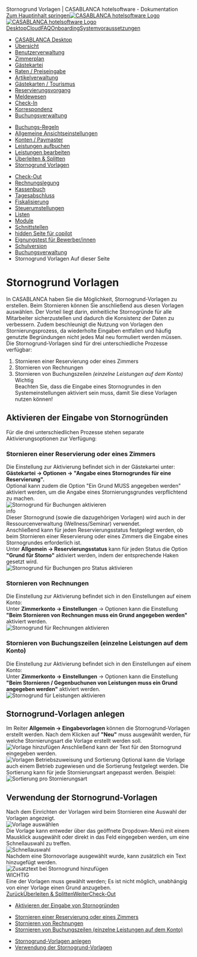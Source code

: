 Stornogrund Vorlagen | CASABLANCA hotelsoftware - Dokumentation  
[Zum Hauptinhalt springen](https://docs.casablanca.at/desktop/account/cancellation_reason/#__docusaurus_skipToContent_fallback)[![CASABLANCA hotelsoftware Logo](https://docs.casablanca.at/img/logo.png) ![CASABLANCA hotelsoftware Logo](https://docs.casablanca.at/img/Casablanca_LOGO_2022_neg.png)](https://docs.casablanca.at/) [Desktop](https://docs.casablanca.at/desktop/desktop/)[Cloud](https://docs.casablanca.at/cloud/cloud_systems/)[FAQ](https://docs.casablanca.at/faq)[Onboarding](https://docs.casablanca.at/onboarding/fiscalization)[Systemvoraussetzungen](https://docs.casablanca.at/system_requirements)  
* [CASABLANCA Desktop](https://docs.casablanca.at/desktop/desktop/)
* [Übersicht](https://docs.casablanca.at/desktop/interface/)
* [Benutzerverwaltung](https://docs.casablanca.at/desktop/user_management/)
* [Zimmerplan](https://docs.casablanca.at/desktop/room_plan/)
* [Gästekartei](https://docs.casablanca.at/desktop/guest_profile/)
* [Raten / Preiseingabe](https://docs.casablanca.at/desktop/raten/)
* [Artikelverwaltung](https://docs.casablanca.at/desktop/articles/)
* [Gästekarten / Tourismus](https://docs.casablanca.at/desktop/guest_cards/)
* [Reservierungsvorgang](https://docs.casablanca.at/desktop/reservation_process/)
* [Meldewesen](https://docs.casablanca.at/desktop/registration/)
* [Check-In](https://docs.casablanca.at/desktop/check_in/)
* [Korrespondenz](https://docs.casablanca.at/desktop/correspondence/)
* [Buchungsverwaltung](https://docs.casablanca.at/desktop/account/)
+ [Buchungs-Regeln](https://docs.casablanca.at/desktop/account/booking_rules)
+ [Allgemeine Ansichtseinstellungen](https://docs.casablanca.at/desktop/account/general_view_settings)
+ [Konten / Paymaster](https://docs.casablanca.at/desktop/account/accounts_paymaster/)
+ [Leistungen aufbuchen](https://docs.casablanca.at/desktop/account/book_services)
+ [Leistungen bearbeiten](https://docs.casablanca.at/desktop/account/edit_services)
+ [Überleiten & Splitten](https://docs.casablanca.at/desktop/account/transfer_split)
+ [Stornogrund Vorlagen](https://docs.casablanca.at/desktop/account/cancellation_reason/)
* [Check-Out](https://docs.casablanca.at/desktop/check-out/)
* [Rechnungslegung](https://docs.casablanca.at/desktop/accounting/)
* [Kassenbuch](https://docs.casablanca.at/desktop/cashbook/)
* [Tagesabschluss](https://docs.casablanca.at/desktop/daily_closing/)
* [Fiskalisierung](https://docs.casablanca.at/desktop/fiscalization/)
* [Steuerumstellungen](https://docs.casablanca.at/desktop/tax_changes/)
* [Listen](https://docs.casablanca.at/desktop/lists/)
* [Module](https://docs.casablanca.at/desktop/module/)
* [Schnittstellen](https://docs.casablanca.at/desktop/interfaces/)
* [hidden Seite für copilot](https://docs.casablanca.at/desktop/hidden_copilot)
* [Eignungstest für Bewerber/innen](https://docs.casablanca.at/desktop/qualification)
* [Schulversion](https://docs.casablanca.at/desktop/schoolversion)  
* [Buchungsverwaltung](https://docs.casablanca.at/desktop/account/)
* Stornogrund Vorlagen
Auf dieser Seite

# Stornogrund Vorlagen  
In CASABLANCA haben Sie die Möglichkeit, Stornogrund-Vorlagen zu erstellen. Beim Stornieren können Sie anschließend aus diesen Vorlagen auswählen. Der Vorteil liegt darin, einheitliche Stornogründe für alle Mitarbeiter sicherzustellen und dadurch die Konsistenz der Daten zu verbessern. Zudem beschleunigt die Nutzung von Vorlagen den Stornierungsprozess, da wiederholte Eingaben entfallen und häufig genutzte Begründungen nicht jedes Mal neu formuliert werden müssen.  
Die Stornogrund-Vorlagen sind für drei unterschiedliche Prozesse verfügbar:  
1. Stornieren einer Reservierung oder eines Zimmers
2. Stornieren von Rechnungen
3. Stornieren von Buchungszeilen *(einzelne Leistungen auf dem Konto)*  
Wichtig  
Beachten Sie, dass die Eingabe eines Stornogrundes in den Systemeinstellungen aktiviert sein muss, damit Sie diese Vorlagen nutzen können!

## Aktivieren der Eingabe von Stornogründen[](https://docs.casablanca.at/desktop/account/cancellation_reason/#aktivieren-der-eingabe-von-stornogründen "Direkter Link zu Aktivieren der Eingabe von Stornogründen")  
Für die drei unterschiedlichen Prozesse stehen separate Aktivierungsoptionen zur Verfügung:

### Stornieren einer Reservierung oder eines Zimmers[](https://docs.casablanca.at/desktop/account/cancellation_reason/#stornieren-einer-reservierung-oder-eines-zimmers "Direkter Link zu Stornieren einer Reservierung oder eines Zimmers")  
Die Einstellung zur Aktivierung befindet sich in der Gästekartei unter:
**Gästekartei → Optionen → "Angabe eines Stornogrundes für eine Reservierung".**  
Optional kann zudem die Option "Ein Grund MUSS angegeben werden" aktiviert werden, um die Angabe eines Stornierungsgrundes verpflichtend zu machen.  
![Stornogrund für Buchungen aktivieren](https://docs.casablanca.at/assets/images/activate_cancellation_reason_bookings-45499ea0bc094ed1f1e8f510a369999b.png)  
info  
Dieser Stornogrund (sowie die dazugehörigen Vorlagen) wird auch in der Ressourcenverwaltung (Wellness/Seminar) verwendet.  
Anschließend kann für jeden Reservierungsstatus festgelegt werden, ob beim Stornieren einer Reservierung oder eines Zimmers die Eingabe eines Stornogrundes erforderlich ist.  
Unter **Allgemein → Reservierungsstatus** kann für jeden Status die Option **"Grund für Storno"** aktiviert werden, indem der entsprechende Haken gesetzt wird.  
![Stornogrund für Buchungen pro Status aktivieren](https://docs.casablanca.at/assets/images/cancellation_reason_status-1cefd39c7233afddade63addc99d9e5b.png)

### Stornieren von Rechnungen[](https://docs.casablanca.at/desktop/account/cancellation_reason/#stornieren-von-rechnungen "Direkter Link zu Stornieren von Rechnungen")  
Die Einstellung zur Aktivierung befindet sich in den Einstellungen auf einem Konto:  
Unter **Zimmerkonto → Einstellungen** → Optionen kann die Einstellung **"Beim Stornieren von Rechnungen muss ein Grund angegeben werden"** aktiviert werden.  
![Stornogrund für Rechnungen aktivieren](https://docs.casablanca.at/assets/images/cancellation_reason_invoice-70836725f174ab18f08a8423c8bb0599.png)

### Stornieren von Buchungszeilen (einzelne Leistungen auf dem Konto)[](https://docs.casablanca.at/desktop/account/cancellation_reason/#stornieren-von-buchungszeilen-einzelne-leistungen-auf-dem-konto "Direkter Link zu Stornieren von Buchungszeilen (einzelne Leistungen auf dem Konto)")  
Die Einstellung zur Aktivierung befindet sich in den Einstellungen auf einem Konto:  
Unter **Zimmerkonto → Einstellungen** → Optionen kann die Einstellung **"Beim Stornieren / Gegenbuchunen von Leistungen muss ein Grund angegeben werden"** aktiviert werden.  
![Stornogrund für Leistungen aktivieren](https://docs.casablanca.at/assets/images/cancellation_reason_articles-d61e5b8161c51d11efa43df519f861e5.png)

## Stornogrund-Vorlagen anlegen[](https://docs.casablanca.at/desktop/account/cancellation_reason/#stornogrund-vorlagen-anlegen "Direkter Link zu Stornogrund-Vorlagen anlegen")  
Im Reiter **Allgemein → Eingabevorlagen** können die Stornogrund-Vorlagen erstellt werden. Nach dem Klicken auf **"Neu"** muss ausgewählt werden, für welche Stornierungsart die Vorlage erstellt werden soll.  
![Vorlage hinzufügen](https://docs.casablanca.at/assets/images/cancellation_templates-fbeffc249e3f139dcbc1d61493259682.png)
Anschließend kann der Text für den Stornogrund eingegeben werden.  
![Vorlagen Betriebszuweisung und Sortierung](https://docs.casablanca.at/assets/images/cancellation_sort-1add80bfb717408f61b2f65e6c2f7bfb.png)
Optional kann die Vorlage auch einem Betrieb zugewiesen und die Sortierung festgelegt werden.
Die Sortierung kann für jede Stornierungsart angepasst werden. Beispiel:  
![Sortierung pro Stornierungsart](https://docs.casablanca.at/assets/images/sort-1bd303672bd0d068b27180a8fc02f5ab.png)

## Verwendung der Stornogrund-Vorlagen[](https://docs.casablanca.at/desktop/account/cancellation_reason/#verwendung-der-stornogrund-vorlagen "Direkter Link zu Verwendung der Stornogrund-Vorlagen")  
Nach dem Einrichten der Vorlagen wird beim Stornieren eine Auswahl der Vorlagen angezeigt.  
![Vorlage auswählen](https://docs.casablanca.at/assets/images/chose_cancellation_template-f469c2dabba36bb5473f19564bd085d7.png)  
Die Vorlage kann entweder über das geöffnete Dropdown-Menü mit einem Mausklick ausgewählt oder direkt in das Feld eingegeben werden, um eine Schnellauswahl zu treffen.  
![Schnellauswahl](https://docs.casablanca.at/assets/images/write_to_chose_template-f9ffc4574e972ca25ab4705a489a9330.png)  
Nachdem eine Stornovorlage ausgewählt wurde, kann zusätzlich ein Text hinzugefügt werden.  
![Zusatztext bei Stornogrund hinzufügen](https://docs.casablanca.at/assets/images/add_to_reason-46e9fc2b16420eac547cbeb41a0b530c.png)  
WICHTIG  
Eine der Vorlagen muss gewählt werden; Es ist nicht möglich, unabhängig von einer Vorlage einen Grund anzugeben.  
[ZurückÜberleiten & Splitten](https://docs.casablanca.at/desktop/account/transfer_split)[WeiterCheck-Out](https://docs.casablanca.at/desktop/check-out/)  
* [Aktivieren der Eingabe von Stornogründen](https://docs.casablanca.at/desktop/account/cancellation_reason/#aktivieren-der-eingabe-von-stornogründen)
+ [Stornieren einer Reservierung oder eines Zimmers](https://docs.casablanca.at/desktop/account/cancellation_reason/#stornieren-einer-reservierung-oder-eines-zimmers)
+ [Stornieren von Rechnungen](https://docs.casablanca.at/desktop/account/cancellation_reason/#stornieren-von-rechnungen)
+ [Stornieren von Buchungszeilen (einzelne Leistungen auf dem Konto)](https://docs.casablanca.at/desktop/account/cancellation_reason/#stornieren-von-buchungszeilen-einzelne-leistungen-auf-dem-konto)
* [Stornogrund-Vorlagen anlegen](https://docs.casablanca.at/desktop/account/cancellation_reason/#stornogrund-vorlagen-anlegen)
* [Verwendung der Stornogrund-Vorlagen](https://docs.casablanca.at/desktop/account/cancellation_reason/#verwendung-der-stornogrund-vorlagen)